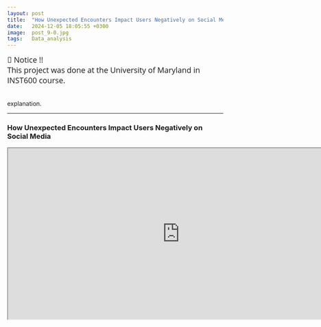 ```yaml
---
layout: post
title:  "How Unexpected Encounters Impact Users Negatively on Social Media"
date:   2024-12-05 18:05:55 +0300
image:  post_9-0.jpg
tags:   Data_analysis   
---
```



<div class="notice--gray">
   <span style="font-size: 18px; font-family: Open Sans;">
      📢 Notice !!    <br>
      This project was done at the University of Maryland in INST600 course.    
   </span>
</div>

<br>
<br>


<justify>  
explanation.</u>
 </justify>

---
### How Unexpected Encounters Impact Users Negatively on Social Media

<iframe src="https://drive.google.com/file/d/1c_uL_nT06KyZEVTRxcK4L06KMKRbCX8p/preview" 
width="800" height="400" type="application/pdf">
<iframe src="/assets/test.pdf#toolbar=0&navpanes=0&scrollbar=0"></iframe>

